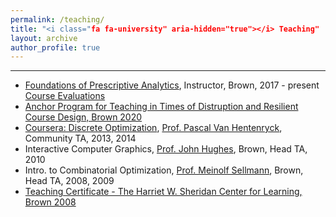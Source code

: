 ```yaml
---
permalink: /teaching/
title: "<i class="fa fa-university" aria-hidden="true"></i> Teaching"
layout: archive
author_profile: true
---
```


---

- [Foundations of Prescriptive Analytics](https://cs.brown.edu/courses/csci2951-o/), Instructor, Brown, 2017 - present\
[Course Evaluations](https://sites.google.com/site/serdrk/Student_Evaluations.pdf?attredirects=0)
- [Anchor Program for Teaching in Times of Distruption and Resilient Course Design, Brown 2020](https://www.brown.edu/sheridan/programs-services/institutes-retreats/anchor)
- [Coursera: Discrete Optimization](https://www.coursera.org/learn/discrete-optimization), [Prof. Pascal Van Hentenryck](https://sites.gatech.edu/pascal-van-hentenryck/), Community TA, 2013, 2014
- Interactive Computer Graphics, [Prof. John Hughes](http://cs.brown.edu/people/jhughes/), Brown, Head TA, 2010
- Intro. to Combinatorial Optimization, [Prof. Meinolf Sellmann](https://en.wikipedia.org/wiki/Meinolf_Sellmann), Brown, Head TA, 2008, 2009
- [Teaching Certificate - The Harriet W. Sheridan Center for Learning, Brown 2008](https://www.brown.edu/about/administration/sheridan-center/)

